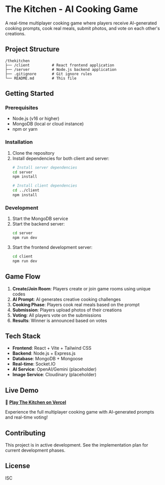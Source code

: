 # The Kitchen - AI Cooking Game

A real-time multiplayer cooking game where players receive AI-generated cooking prompts, cook real meals, submit photos, and vote on each other's creations.

## Project Structure

```
/thekitchen
├── /client          # React frontend application
├── /server          # Node.js backend application
├── .gitignore       # Git ignore rules
└── README.md        # This file
```

## Getting Started

### Prerequisites
- Node.js (v16 or higher)
- MongoDB (local or cloud instance)
- npm or yarn

### Installation

1. Clone the repository
2. Install dependencies for both client and server:
   ```bash
   # Install server dependencies
   cd server
   npm install
   
   # Install client dependencies
   cd ../client
   npm install
   ```

### Development

1. Start the MongoDB service
2. Start the backend server:
   ```bash
   cd server
   npm run dev
   ```
3. Start the frontend development server:
   ```bash
   cd client
   npm run dev
   ```

## Game Flow

1. **Create/Join Room**: Players create or join game rooms using unique codes
2. **AI Prompt**: AI generates creative cooking challenges
3. **Cooking Phase**: Players cook real meals based on the prompt
4. **Submission**: Players upload photos of their creations
5. **Voting**: All players vote on the submissions
6. **Results**: Winner is announced based on votes

## Tech Stack

- **Frontend**: React + Vite + Tailwind CSS
- **Backend**: Node.js + Express.js
- **Database**: MongoDB + Mongoose
- **Real-time**: Socket.IO
- **AI Service**: OpenAI/Gemini (placeholder)
- **Image Service**: Cloudinary (placeholder)

## Live Demo

🚀 **[Play The Kitchen on Vercel](https://thekitchen-one.vercel.app)**

Experience the full multiplayer cooking game with AI-generated prompts and real-time voting!

## Contributing

This project is in active development. See the implementation plan for current development phases.

## License

ISC